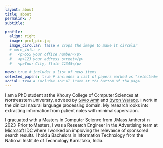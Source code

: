 ```yaml
---
layout: about
title: about
permalink: /
subtitle:

profile:
  align: right
  image: prof_pic.jpg
  image_circular: false # crops the image to make it circular
  # more_info: >
  #   <p>555 your office number</p>
  #   <p>123 your address street</p>
  #   <p>Your City, State 12345</p>

news: true # includes a list of news items
selected_papers: true # includes a list of papers marked as "selected={true}"
social: true # includes social icons at the bottom of the page
---
```


I am a PhD student at the Khoury College of Computer Sciences at Northeastern University, advised by <a href="https://www.silvioamir.com/">Silvio Amir</a> and <a href="https://www.byronwallace.com/">Byron Wallace</a>. I work in the clinical natural language processing domain. My research looks into extracting information from patient notes with minimal supervision.

I graduated with a Masters in Computer Science from UMass Amherst in 2023. Prior to Masters, I was a Research Engineer in the Advertising team at <a href="https://www.microsoft.com/en-in/msidc/default.aspx">Microsoft IDC</a> where I worked on improving the relevance of sponsored search results. I hold a Bachelors in Information Technology from the National Institute of Technology Karnataka, India.
